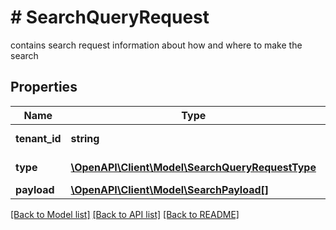 # # SearchQueryRequest
contains search request information about how and where to make the search

## Properties 


Name | Type | Description | Notes
------------ | ------------- | ------------- | -------------
**tenant_id**| **string** | tenant to search on [#DOCGENBUG REQUIRED FIELD]  | [optional]
**type**| [**\OpenAPI\Client\Model\SearchQueryRequestType**](SearchQueryRequestType.md) |  for more information please, see Model/SearchQueryRequestType.php  | [optional]
**payload**| [**\OpenAPI\Client\Model\SearchPayload[]**](SearchPayload.md) | contains the search request payload  |


[[Back to Model list]](../../README.md#models) [[Back to API list]](../../README.md#endpoints) [[Back to README]](../../README.md)

